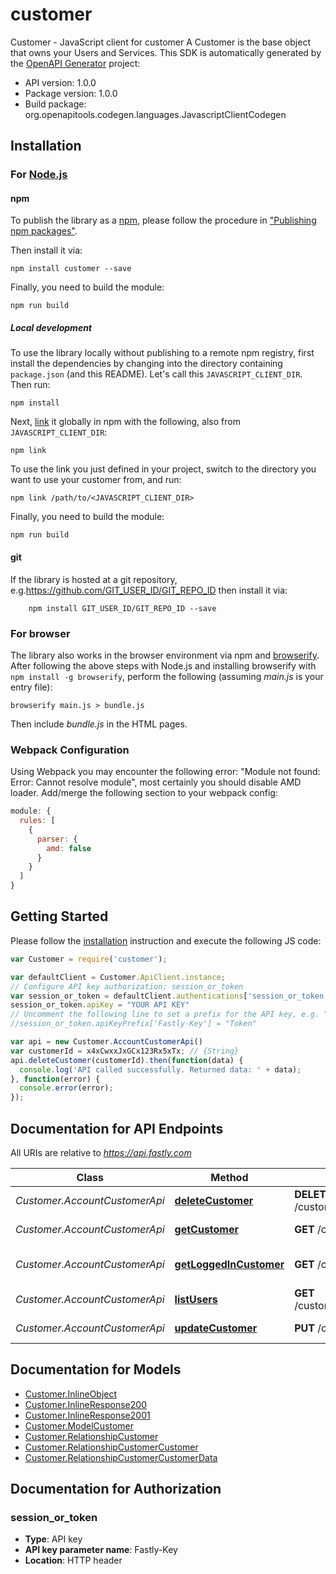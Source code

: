 # customer

Customer - JavaScript client for customer
A Customer is the base object that owns your Users and Services.
This SDK is automatically generated by the [OpenAPI Generator](https://openapi-generator.tech) project:

- API version: 1.0.0
- Package version: 1.0.0
- Build package: org.openapitools.codegen.languages.JavascriptClientCodegen

## Installation

### For [Node.js](https://nodejs.org/)

#### npm

To publish the library as a [npm](https://www.npmjs.com/), please follow the procedure in ["Publishing npm packages"](https://docs.npmjs.com/getting-started/publishing-npm-packages).

Then install it via:

```shell
npm install customer --save
```

Finally, you need to build the module:

```shell
npm run build
```

##### Local development

To use the library locally without publishing to a remote npm registry, first install the dependencies by changing into the directory containing `package.json` (and this README). Let's call this `JAVASCRIPT_CLIENT_DIR`. Then run:

```shell
npm install
```

Next, [link](https://docs.npmjs.com/cli/link) it globally in npm with the following, also from `JAVASCRIPT_CLIENT_DIR`:

```shell
npm link
```

To use the link you just defined in your project, switch to the directory you want to use your customer from, and run:

```shell
npm link /path/to/<JAVASCRIPT_CLIENT_DIR>
```

Finally, you need to build the module:

```shell
npm run build
```

#### git

If the library is hosted at a git repository, e.g.https://github.com/GIT_USER_ID/GIT_REPO_ID
then install it via:

```shell
    npm install GIT_USER_ID/GIT_REPO_ID --save
```

### For browser

The library also works in the browser environment via npm and [browserify](http://browserify.org/). After following
the above steps with Node.js and installing browserify with `npm install -g browserify`,
perform the following (assuming *main.js* is your entry file):

```shell
browserify main.js > bundle.js
```

Then include *bundle.js* in the HTML pages.

### Webpack Configuration

Using Webpack you may encounter the following error: "Module not found: Error:
Cannot resolve module", most certainly you should disable AMD loader. Add/merge
the following section to your webpack config:

```javascript
module: {
  rules: [
    {
      parser: {
        amd: false
      }
    }
  ]
}
```

## Getting Started

Please follow the [installation](#installation) instruction and execute the following JS code:

```javascript
var Customer = require('customer');

var defaultClient = Customer.ApiClient.instance;
// Configure API key authorization: session_or_token
var session_or_token = defaultClient.authentications['session_or_token'];
session_or_token.apiKey = "YOUR API KEY"
// Uncomment the following line to set a prefix for the API key, e.g. "Token" (defaults to null)
//session_or_token.apiKeyPrefix['Fastly-Key'] = "Token"

var api = new Customer.AccountCustomerApi()
var customerId = x4xCwxxJxGCx123Rx5xTx; // {String} 
api.deleteCustomer(customerId).then(function(data) {
  console.log('API called successfully. Returned data: ' + data);
}, function(error) {
  console.error(error);
});


```

## Documentation for API Endpoints

All URIs are relative to *https://api.fastly.com*

Class | Method | HTTP request | Description
------------ | ------------- | ------------- | -------------
*Customer.AccountCustomerApi* | [**deleteCustomer**](docs/AccountCustomerApi.md#deleteCustomer) | **DELETE** /customer/{customer_id} | Delete a customer
*Customer.AccountCustomerApi* | [**getCustomer**](docs/AccountCustomerApi.md#getCustomer) | **GET** /customer/{customer_id} | Get a customer
*Customer.AccountCustomerApi* | [**getLoggedInCustomer**](docs/AccountCustomerApi.md#getLoggedInCustomer) | **GET** /current_customer | Get the logged in customer
*Customer.AccountCustomerApi* | [**listUsers**](docs/AccountCustomerApi.md#listUsers) | **GET** /customer/{customer_id}/users | List users
*Customer.AccountCustomerApi* | [**updateCustomer**](docs/AccountCustomerApi.md#updateCustomer) | **PUT** /customer/{customer_id} | Update a customer


## Documentation for Models

 - [Customer.InlineObject](docs/InlineObject.md)
 - [Customer.InlineResponse200](docs/InlineResponse200.md)
 - [Customer.InlineResponse2001](docs/InlineResponse2001.md)
 - [Customer.ModelCustomer](docs/ModelCustomer.md)
 - [Customer.RelationshipCustomer](docs/RelationshipCustomer.md)
 - [Customer.RelationshipCustomerCustomer](docs/RelationshipCustomerCustomer.md)
 - [Customer.RelationshipCustomerCustomerData](docs/RelationshipCustomerCustomerData.md)


## Documentation for Authorization



### session_or_token


- **Type**: API key
- **API key parameter name**: Fastly-Key
- **Location**: HTTP header

